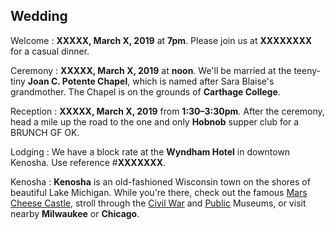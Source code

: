 ## Wedding

Welcome
: **XXXXX, March X, 2019** at **7pm**. Please join us at **XXXXXXXX** for a casual dinner.

Ceremony
: **XXXXX, March X, 2019** at **noon**. We'll be married at the teeny-tiny **Joan C. Potente Chapel**, which is named after Sara Blaise's grandmother. The Chapel is on the grounds of **Carthage College**.

Reception
: **XXXXX, March X, 2019** from **1:30–3:30pm**. After the ceremony, head a mile up the road to the one and only **Hobnob** supper club for a BRUNCH GF OK.

Lodging
: We have a block rate at the **Wyndham Hotel** in downtown Kenosha. Use reference #**XXXXXXX**.

Kenosha
: **Kenosha** is an old-fashioned Wisconsin town on the shores of beautiful Lake Michigan. While you're there, check out the famous [Mars Cheese Castle](https://www.marscheese.com/), stroll through the [Civil War](https://museums.kenosha.org/civilwar/) and [Public](https://museums.kenosha.org/public/) Museums, or visit nearby **Milwaukee** or **Chicago**.
